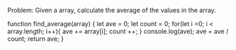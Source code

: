 Problem:
Given a array, calculate the average of the values in the array.

function find_average(array) {
 let ave = 0;
 let count = 0;
 for(let i =0; i < array.length; i++){
   ave += array[i];
   count ++;
 }
 console.log(ave);
 ave = ave / count;
 return ave;
}
